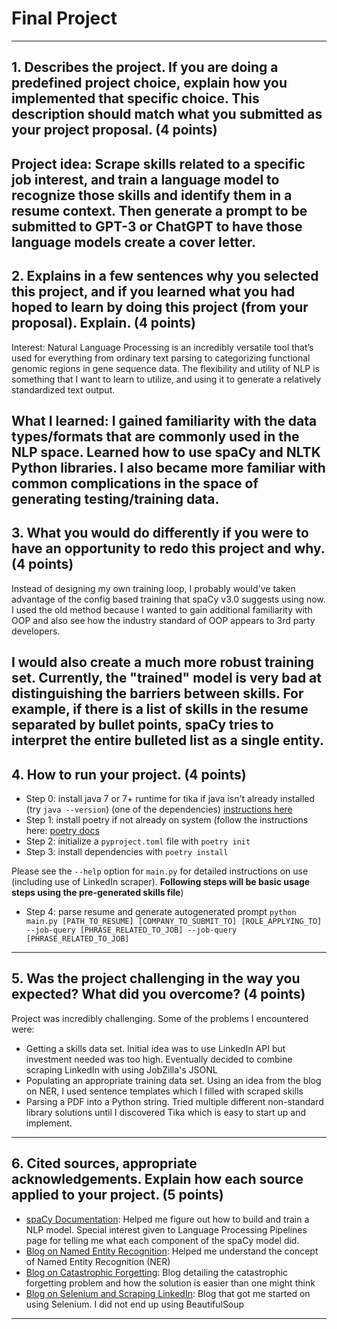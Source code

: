 # Final Project
---
## 1. Describes the project. If you are doing a predefined project choice, explain how you implemented that specific choice. This description should match what you submitted as your project proposal. (4 points)

Project idea: Scrape skills related to a specific job interest, and train a language 
model to recognize those skills and identify them in a resume context. Then generate
a prompt to be submitted to GPT-3 or ChatGPT to have those language models create a
cover letter.
---
## 2. Explains in a few sentences why you selected this project, and if you learned what you had hoped to learn by doing this project (from your proposal). Explain. (4 points)

Interest: Natural Language Processing is an incredibly versatile tool that’s used for 
everything from ordinary text parsing to categorizing functional genomic regions in gene 
sequence data. The flexibility and utility of NLP is something that I want to learn to 
utilize, and using it to generate a relatively standardized text output. 

What I learned: I gained familiarity with the data types/formats that are commonly 
used in the NLP space. Learned how to use spaCy and NLTK Python libraries. I also became
more familiar with common complications in the space of generating testing/training
data.
---
## 3. What you would do differently if you were to have an opportunity to redo this project and why. (4 points)

Instead of designing my own training loop, I probably would've taken advantage of the
config based training that spaCy v3.0 suggests using now. I used the old method because
I wanted to gain additional familiarity with OOP and also see how the industry standard of
OOP appears to 3rd party developers. 

I would also create a much more robust training set. Currently, the "trained" model is very
bad at distinguishing the barriers between skills. For example, if there is a list of skills in
the resume separated by bullet points, spaCy tries to interpret the entire bulleted list as a
single entity.
---
## 4. How to run your project. (4 points)
- Step 0: install java 7 or 7+ runtime for tika if java isn't already installed (try `java --version`) (one of the dependencies) [instructions here](https://docs.oracle.com/javase/7/docs/webnotes/install/mac/mac-jdk.html)
- Step 1: install poetry if not already on system (follow the instructions here: [poetry docs](https://python-poetry.org/docs/)
- Step 2: initialize a `pyproject.toml` file with `poetry init`
- Step 3: install dependencies with `poetry install`

Please see the `--help` option for `main.py` for detailed instructions on use (including use of LinkedIn scraper). 
**Following steps will be basic usage steps using the pre-generated skills file**) 
- Step 4: parse resume and generate autogenerated prompt
`python main.py [PATH_TO_RESUME] [COMPANY_TO_SUBMIT_TO] [ROLE_APPLYING_TO] --job-query [PHRASE_RELATED_TO_JOB] --job-query [PHRASE_RELATED_TO_JOB]`
---
## 5. Was the project challenging in the way you expected? What did you overcome? (4 points)
Project was incredibly challenging. Some of the problems I encountered were:
- Getting a skills data set. Initial idea was to use LinkedIn API but investment needed was too high. Eventually decided to combine scraping LinkedIn with using JobZilla's JSONL
- Populating an appropriate training data set. Using an idea from the blog on NER, I used sentence templates which I filled with scraped skills
- Parsing a PDF into a Python string. Tried multiple different non-standard library solutions until I discovered Tika which is easy to start up and implement.
---
## 6. Cited sources, appropriate acknowledgements. Explain how each source applied to your project. (5 points)
- [spaCy Documentation](https://spacy.io/): Helped me figure out how to build and train a NLP model. Special interest given to Language Processing Pipelines page for telling me what each component of the spaCy model did.
- [Blog on Named Entity Recognition](https://ner.pythonhumanities.com/03_02_train_spacy_ner_model.html): Helped me understand the concept of Named Entity Recognition (NER)
- [Blog on Catastrophic Forgetting](https://explosion.ai/blog/pseudo-rehearsal-catastrophic-forgetting): Blog detailing the catastrophic forgetting problem and how the solution is easier than one might think
- [Blog on Selenium and Scraping LinkedIn](https://medium.com/featurepreneur/how-to-build-a-web-scraper-for-linkedin-using-selenium-and-beautifulsoup-94ab717d69a0): Blog that got me started on using Selenium. I did not end up using BeautifulSoup
---